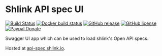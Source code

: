 # Shlink API spec UI

[![Build Status](https://img.shields.io/travis/shlinkio/shlink-api-spec-ui.svg?style=flat-square)](https://travis-ci.org/shlinkio/shlink-api-spec-ui)
[![Docker build status](https://img.shields.io/docker/cloud/build/shlinkio/shlink-api-spec-ui.svg?style=flat-square)](https://hub.docker.com/r/shlinkio/shlink-api-spec-ui/)
[![GitHub release](https://img.shields.io/github/release/shlinkio/shlink-api-spec-ui.svg?style=flat-square)](https://github.com/shlinkio/shlink-api-spec-ui/releases/latest)
[![GitHub license](https://img.shields.io/github/license/shlinkio/shlink-api-spec-ui.svg?style=flat-square)](https://github.com/shlinkio/shlink-api-spec-ui/blob/master/LICENSE)
[![Paypal Donate](https://img.shields.io/badge/Donate-paypal-blue.svg?style=flat-square&logo=paypal&colorA=cccccc)](https://acel.me/donate)

Swagger UI app which can be used to load shlink's Open API specs.

Hosted at [api-spec.shlink.io](https://api-spec.shlink.io).
